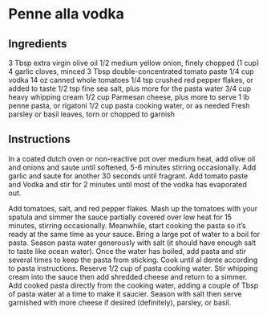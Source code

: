 # Penne alla vodka

## Ingredients

3 Tbsp extra virgin olive oil
1/2 medium yellow onion, finely chopped (1 cup)
4 garlic cloves, minced
3 Tbsp double-concentrated tomato paste
1/4 cup vodka
14 oz canned whole tomatoes
1/4 tsp crushed red pepper flakes, or added to taste
1/2 tsp fine sea salt, plus more for the pasta water
3/4 cup heavy whipping cream
1/2 cup Parmesan cheese, plus more to serve
1 lb penne pasta, or rigatoni
1/2 cup pasta cooking water, or as needed
Fresh parsley or basil leaves, torn or chopped to garnish


## Instructions

In a coated dutch oven or non-reactive pot over medium heat, add olive oil and onions and saute until softened, 5-6 minutes stirring occasionally. Add garlic and saute for another 30 seconds until fragrant.
Add tomato paste and Vodka and stir for 2 minutes until most of the vodka has evaporated out.

Add tomatoes, salt, and red pepper flakes. Mash up the tomatoes with your spatula and simmer the sauce partially covered over low heat for 15 minutes, stirring occasionally. Meanwhile, start cooking the pasta so it’s ready at the same time as your sauce.
Bring a large pot of water to a boil for pasta. Season pasta water generously with salt (it should have enough salt to taste like ocean water). Once the water has boiled, add pasta and stir several times to keep the pasta from sticking. Cook until al dente according to pasta instructions. Reserve 1/2 cup of pasta cooking water.
Stir whipping cream into the sauce then add shredded cheese and return to a simmer.
Add cooked pasta directly from the cooking water, adding a couple of Tbsp of pasta water at a time to make it saucier. Season with salt then serve garnished with more cheese if desired (definitely), parsley, or basil.
